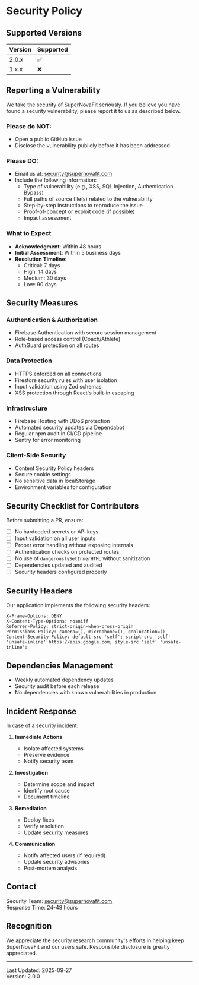 # Security Policy

## Supported Versions

| Version | Supported          |
| ------- | ------------------ |
| 2.0.x   | :white_check_mark: |
| 1.x.x   | :x:                |

## Reporting a Vulnerability

We take the security of SuperNovaFit seriously. If you believe you have found a security vulnerability, please report it to us as described below.

### Please do NOT:
- Open a public GitHub issue
- Disclose the vulnerability publicly before it has been addressed

### Please DO:
- Email us at: security@supernovafit.com
- Include the following information:
  - Type of vulnerability (e.g., XSS, SQL Injection, Authentication Bypass)
  - Full paths of source file(s) related to the vulnerability
  - Step-by-step instructions to reproduce the issue
  - Proof-of-concept or exploit code (if possible)
  - Impact assessment

### What to Expect

- **Acknowledgment**: Within 48 hours
- **Initial Assessment**: Within 5 business days
- **Resolution Timeline**: 
  - Critical: 7 days
  - High: 14 days
  - Medium: 30 days
  - Low: 90 days

## Security Measures

### Authentication & Authorization
- Firebase Authentication with secure session management
- Role-based access control (Coach/Athlete)
- AuthGuard protection on all routes

### Data Protection
- HTTPS enforced on all connections
- Firestore security rules with user isolation
- Input validation using Zod schemas
- XSS protection through React's built-in escaping

### Infrastructure
- Firebase Hosting with DDoS protection
- Automated security updates via Dependabot
- Regular npm audit in CI/CD pipeline
- Sentry for error monitoring

### Client-Side Security
- Content Security Policy headers
- Secure cookie settings
- No sensitive data in localStorage
- Environment variables for configuration

## Security Checklist for Contributors

Before submitting a PR, ensure:

- [ ] No hardcoded secrets or API keys
- [ ] Input validation on all user inputs
- [ ] Proper error handling without exposing internals
- [ ] Authentication checks on protected routes
- [ ] No use of `dangerouslySetInnerHTML` without sanitization
- [ ] Dependencies updated and audited
- [ ] Security headers configured properly

## Security Headers

Our application implements the following security headers:

```
X-Frame-Options: DENY
X-Content-Type-Options: nosniff
Referrer-Policy: strict-origin-when-cross-origin
Permissions-Policy: camera=(), microphone=(), geolocation=()
Content-Security-Policy: default-src 'self'; script-src 'self' 'unsafe-inline' https://apis.google.com; style-src 'self' 'unsafe-inline';
```

## Dependencies Management

- Weekly automated dependency updates
- Security audit before each release
- No dependencies with known vulnerabilities in production

## Incident Response

In case of a security incident:

1. **Immediate Actions**
   - Isolate affected systems
   - Preserve evidence
   - Notify security team

2. **Investigation**
   - Determine scope and impact
   - Identify root cause
   - Document timeline

3. **Remediation**
   - Deploy fixes
   - Verify resolution
   - Update security measures

4. **Communication**
   - Notify affected users (if required)
   - Update security advisories
   - Post-mortem analysis

## Contact

Security Team: security@supernovafit.com  
Response Time: 24-48 hours

## Recognition

We appreciate the security research community's efforts in helping keep SuperNovaFit and our users safe. Responsible disclosure is greatly appreciated.

---

Last Updated: 2025-09-27  
Version: 2.0.0
